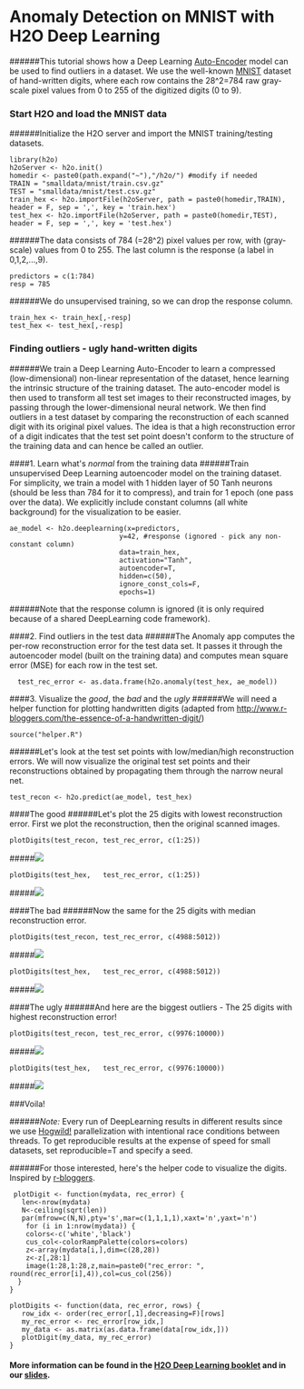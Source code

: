 # Anomaly Detection on MNIST with H2O Deep Learning

######This tutorial shows how a Deep Learning [Auto-Encoder](http://en.wikipedia.org/wiki/Autoencoder) model can be used to find outliers in a dataset. We use the well-known [MNIST](http://yann.lecun.com/exdb/mnist/) dataset of hand-written digits, where each row contains the 28^2=784 raw gray-scale pixel values from 0 to 255 of the digitized digits (0 to 9). 

### Start H2O and load the MNIST data

######Initialize the H2O server and import the MNIST training/testing datasets.

    library(h2o)
    h2oServer <- h2o.init()
    homedir <- paste0(path.expand("~"),"/h2o/") #modify if needed
    TRAIN = "smalldata/mnist/train.csv.gz"
    TEST = "smalldata/mnist/test.csv.gz"
    train_hex <- h2o.importFile(h2oServer, path = paste0(homedir,TRAIN), header = F, sep = ',', key = 'train.hex')
    test_hex <- h2o.importFile(h2oServer, path = paste0(homedir,TEST), header = F, sep = ',', key = 'test.hex')
 
######The data consists of 784 (=28^2) pixel values per row, with (gray-scale) values from 0 to 255. The last column is the response (a label in 0,1,2,...,9).
 
    predictors = c(1:784)
    resp = 785

######We do unsupervised training, so we can drop the response column.

    train_hex <- train_hex[,-resp]
    test_hex <- test_hex[,-resp]

### Finding outliers - ugly hand-written digits
######We train a Deep Learning Auto-Encoder to learn a compressed (low-dimensional) non-linear representation of the dataset, hence learning the intrinsic structure of the training dataset. The auto-encoder model is then used to transform all test set images to their reconstructed images, by passing through the lower-dimensional neural network. We then find outliers in a test dataset by comparing the reconstruction of each scanned digit with its original pixel values. The idea is that a high reconstruction error of a digit indicates that the test set point doesn't conform to the structure of the training data and can hence be called an outlier.

####1. Learn what's *normal* from the training data
######Train unsupervised Deep Learning autoencoder model on the training dataset. For simplicity, we train a model with 1 hidden layer of 50 Tanh neurons (should be less than 784 for it to compress), and train for 1 epoch (one pass over the data). We explicitly include constant columns (all white background) for the visualization to be easier.

    ae_model <- h2o.deeplearning(x=predictors,
                               y=42, #response (ignored - pick any non-constant column)
                               data=train_hex,
                               activation="Tanh",
                               autoencoder=T,
                               hidden=c(50),
                               ignore_const_cols=F,
                               epochs=1)
######Note that the response column is ignored (it is only required because of a shared DeepLearning code framework).
  
####2. Find outliers in the test data
######The Anomaly app computes the per-row reconstruction error for the test data set. It passes it through the autoencoder model (built on the training data) and computes mean square error (MSE) for each row in the test set.
 
      test_rec_error <- as.data.frame(h2o.anomaly(test_hex, ae_model))
  
####3. Visualize the *good*, the *bad* and the *ugly*
######We will need a helper function for plotting handwritten digits (adapted from http://www.r-bloggers.com/the-essence-of-a-handwritten-digit/)
 
    source("helper.R")
  
######Let's look at the test set points with low/median/high reconstruction errors. We will now visualize the original test set points and their reconstructions obtained by propagating them through the narrow neural net.
  
    test_recon <- h2o.predict(ae_model, test_hex)
  
####The good
######Let's plot the 25 digits with lowest reconstruction error. First we plot the reconstruction, then the original scanned images.
    
    plotDigits(test_recon, test_rec_error, c(1:25))

#####![](images/good_recon.png)

    plotDigits(test_hex,   test_rec_error, c(1:25))
    
#####![](images/good_orig.png)

####The bad
######Now the same for the 25 digits with median reconstruction error.
    
    plotDigits(test_recon, test_rec_error, c(4988:5012))

#####![](images/bad_recon.png)

    plotDigits(test_hex,   test_rec_error, c(4988:5012))
    
#####![](images/bad_orig.png)

####The ugly
######And here are the biggest outliers - The 25 digits with highest reconstruction error!

    plotDigits(test_recon, test_rec_error, c(9976:10000))

#####![](images/ugly_recon.png)

    plotDigits(test_hex,   test_rec_error, c(9976:10000))

#####![](images/ugly_orig.png)

###Voila!

######*Note:* Every run of DeepLearning results in different results since we use [Hogwild!](http://www.eecs.berkeley.edu/~brecht/papers/hogwildTR.pdf) parallelization with intentional race conditions between threads.  To get reproducible results at the expense of speed for small datasets, set reproducible=T and specify a seed.

######For those interested, here's the helper code to visualize the digits. Inspired by [r-bloggers](http://www.r-bloggers.com/the-essence-of-a-handwritten-digit/).

	 plotDigit <- function(mydata, rec_error) {
	   len<-nrow(mydata)
	   N<-ceiling(sqrt(len))
	   par(mfrow=c(N,N),pty='s',mar=c(1,1,1,1),xaxt='n',yaxt='n')
        for (i in 1:nrow(mydata)) {
        colors<-c('white','black')
        cus_col<-colorRampPalette(colors=colors)
        z<-array(mydata[i,],dim=c(28,28))
        z<-z[,28:1]
        image(1:28,1:28,z,main=paste0("rec_error: ", round(rec_error[i],4)),col=cus_col(256))
      }
    }

    plotDigits <- function(data, rec_error, rows) {
       row_idx <- order(rec_error[,1],decreasing=F)[rows]
       my_rec_error <- rec_error[row_idx,]
       my_data <- as.matrix(as.data.frame(data[row_idx,]))
       plotDigit(my_data, my_rec_error)
    }

#### More information can be found in the [H2O Deep Learning booklet](https://t.co/kWzyFMGJ2S) and in our [slides](http://www.slideshare.net/0xdata/presentations).
